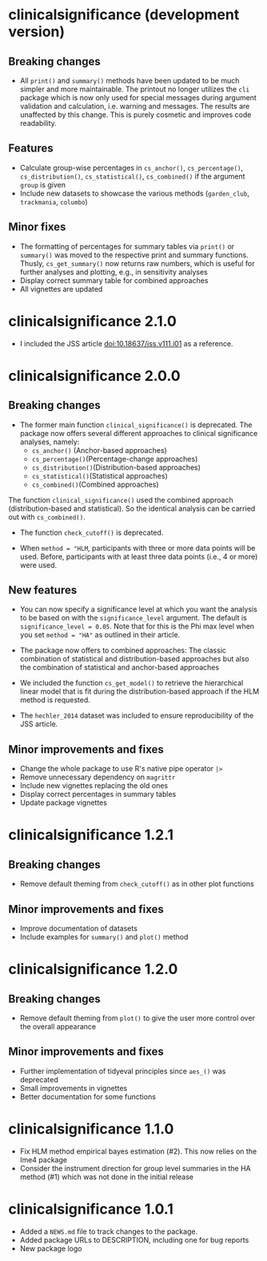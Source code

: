 # clinicalsignificance (development version)
## Breaking changes
- All `print()` and `summary()` methods have been updated to be much simpler and more maintainable. The printout no longer utilizes the `cli` package which is now only used for special messages during argument validation and calculation, i.e. warning and messages. The results are unaffected by this change. This is purely cosmetic and improves code readability.

## Features
- Calculate group-wise percentages in `cs_anchor()`, `cs_percentage()`, `cs_distribution()`, `cs_statistical()`, `cs_combined()` if the argument `group` is given
- Include new datasets to showcase the various methods (`garden_club`, `trackmania`, `columbo`)

## Minor fixes
- The formatting of percentages for summary tables via `print()` or `summary()` was moved to the respective print and summary functions. Thusly, `cs_get_summary()` now returns raw numbers, which is useful for further analyses and plotting, e.g., in sensitivity analyses
- Display correct summary table for combined approaches
- All vignettes are updated

# clinicalsignificance 2.1.0
- I included the JSS article <doi:10.18637/jss.v111.i01> as a reference.

# clinicalsignificance 2.0.0

## Breaking changes

-   The former main function `clinical_significance()` is deprecated. The package now offers several different approaches to clinical significance analyses, namely:
    -   `cs_anchor()` (Anchor-based approaches)
    -   `cs_percentage()`(Percentage-change approaches)
    -   `cs_distribution()`(Distribution-based approaches)
    -   `cs_statistical()`(Statistical approaches)
    -   `cs_combined()`(Combined approaches)

The function `clinical_significance()` used the combined approach (distribution-based and statistical). So the identical analysis can be carried out with `cs_combined()`.

-  The function `check_cutoff()` is deprecated.

-   When `method = "HLM`, participants with three or more data points will be used. Before, participants with at least three data points (i.e., 4 or more) were used.


## New features

-   You can now specify a significance level at which you want the analysis to be based on with the `significance_level` argument. The default is `significance_level = 0.05`. Note that for this is the Phi max level when you set `method = "HA"` as outlined in their article.

-   The package now offers to combined approaches: The classic combination of statistical and distribution-based approaches but also the combination of statistical and anchor-based approaches

-  We included the function `cs_get_model()` to retrieve the hierarchical linear model that is fit during the distribution-based approach if the HLM method is requested.

- The `hechler_2014` dataset was included to ensure reproducibility of the JSS article.


## Minor improvements and fixes

-   Change the whole package to use R's native pipe operator `|>`
-   Remove unnecessary dependency on `magrittr`
-   Include new vignettes replacing the old ones
-   Display correct percentages in summary tables
-   Update package vignettes

# clinicalsignificance 1.2.1

## Breaking changes

-   Remove default theming from `check_cutoff()` as in other plot functions


## Minor improvements and fixes

-   Improve documentation of datasets
-   Include examples for `summary()` and `plot()` method

# clinicalsignificance 1.2.0

## Breaking changes

-   Remove default theming from `plot()` to give the user more control over the overall appearance

## Minor improvements and fixes

-   Further implementation of tidyeval principles since `aes_()` was deprecated
-   Small improvements in vignettes
-   Better documentation for some functions

# clinicalsignificance 1.1.0

-   Fix HLM method empirical bayes estimation (#2). This now relies on the lme4 package
-   Consider the instrument direction for group level summaries in the HA method (#1) which was not done in the initial release

# clinicalsignificance 1.0.1

-   Added a `NEWS.md` file to track changes to the package.
-   Added package URLs to DESCRIPTION, including one for bug reports
-   New package logo
